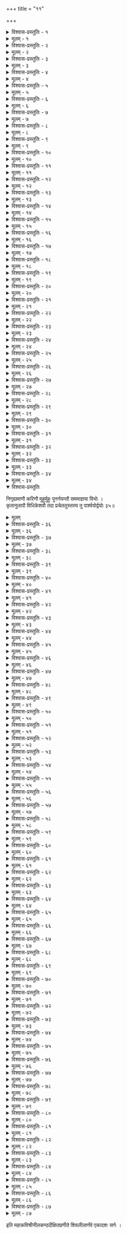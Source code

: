+++
title = "११"

+++

<details><summary>विश्वास-प्रस्तुतिः - १</summary>

अथैकादशः सर्गः ।  
अथोत्थितां तामनुगृह्णती चमूं सुखप्रसुप्तप्रतिबोधितामिव ।  
विहाय सा भूमिपथं सखीवृता विहायसा प्रास्थित पुष्पकाश्रिता ॥ १॥
</details>

<details><summary>मूलम् - १</summary>

अथैकादशः सर्गः ।  
अथोत्थितां तामनुगृह्णती चमूं सुखप्रसुप्तप्रतिबोधितामिव ।  
विहाय सा भूमिपथं सखीवृता विहायसा प्रास्थित पुष्पकाश्रिता ॥ १॥
</details>


<details><summary>विश्वास-प्रस्तुतिः - २</summary>

ददर्श वल्मीकवदुन्नतान् गिरीन् महान्त्यरण्यान्यपि शाङ्कलानिव ।  
सुरापगाद्याः सरितोऽपि तन्तुवद् विदूरभावादवनौ नृपात्मजा ॥ २॥
</details>

<details><summary>मूलम् - २</summary>

ददर्श वल्मीकवदुन्नतान् गिरीन् महान्त्यरण्यान्यपि शाङ्कलानिव ।  
सुरापगाद्याः सरितोऽपि तन्तुवद् विदूरभावादवनौ नृपात्मजा ॥ २॥
</details>


<details><summary>विश्वास-प्रस्तुतिः - ३</summary>

पुरोपशल्योपवनेऽवतीर्य सा शुभ मुहूर्ते सुमतिप्रवेदिते ।  
विवेश राज्ञो भवनं परिष्कृतं गजेन दुग्धार्णवजन्मना शनैः ॥ ३॥
</details>

<details><summary>मूलम् - ३</summary>

पुरोपशल्योपवनेऽवतीर्य सा शुभ मुहूर्ते सुमतिप्रवेदिते ।  
विवेश राज्ञो भवनं परिष्कृतं गजेन दुग्धार्णवजन्मना शनैः ॥ ३॥
</details>


<details><summary>विश्वास-प्रस्तुतिः - ४</summary>

प्रविश्य गेहं सदसि क्षणं स्थिता विसृज्य पौराननुयायिनोऽपि च ।  
सखीसमेता सुमतौ पुरस्सरे जगाम मातुः सदनं तटातका ॥ ४॥
</details>

<details><summary>मूलम् - ४</summary>

प्रविश्य गेहं सदसि क्षणं स्थिता विसृज्य पौराननुयायिनोऽपि च ।  
सखीसमेता सुमतौ पुरस्सरे जगाम मातुः सदनं तटातका ॥ ४॥
</details>


<details><summary>विश्वास-प्रस्तुतिः - ५</summary>

अभिद्रवन्तीं द्रुतमासनान्निजात् प्रमोदबाष्पस्थगितेक्षणामियम् ।  
ननाम नाम स्वमुदीर्य पादयोर्विकीर्णपुष्पा विनयेन मातरम् ॥ ५॥
</details>

<details><summary>मूलम् - ५</summary>

अभिद्रवन्तीं द्रुतमासनान्निजात् प्रमोदबाष्पस्थगितेक्षणामियम् ।  
ननाम नाम स्वमुदीर्य पादयोर्विकीर्णपुष्पा विनयेन मातरम् ॥ ५॥
</details>


<details><summary>विश्वास-प्रस्तुतिः - ६</summary>

सुतां विनम्रां परिरभ्य निर्भरं शिरस्युपाघ्राय चुचुम्ब चानने ।  
पुनश्च माता परिषस्वजे चिरं पुनश्च जघ्रौ सुचिरं शिरस्पदे ॥ ६॥
</details>

<details><summary>मूलम् - ६</summary>

सुतां विनम्रां परिरभ्य निर्भरं शिरस्युपाघ्राय चुचुम्ब चानने ।  
पुनश्च माता परिषस्वजे चिरं पुनश्च जघ्रौ सुचिरं शिरस्पदे ॥ ६॥
</details>


<details><summary>विश्वास-प्रस्तुतिः - ७</summary>

नियन्त्रितानन्दतरङ्गसम्प्लवां निरुद्धहर्षाश्रुलवां कथञ्चन ।  
समेत्य सख्यः सुमतिश्च पादयोर्मुहुः प्रणेमुर्महिषीं महीपतेः ॥ ७॥
</details>

<details><summary>मूलम् - ७</summary>

नियन्त्रितानन्दतरङ्गसम्प्लवां निरुद्धहर्षाश्रुलवां कथञ्चन ।  
समेत्य सख्यः सुमतिश्च पादयोर्मुहुः प्रणेमुर्महिषीं महीपतेः ॥ ७॥
</details>


<details><summary>विश्वास-प्रस्तुतिः - ८</summary>

इयं नदीभर्त्तुरियं सुधान्धसामियं नृपाणामुपदेति मन्त्रिणा ।  
निवेद्यमानेऽपि सुतामुखार्पितां न दृष्टिमावर्त्तयितुं शशाक सा ॥ ८॥
</details>

<details><summary>मूलम् - ८</summary>

इयं नदीभर्त्तुरियं सुधान्धसामियं नृपाणामुपदेति मन्त्रिणा ।  
निवेद्यमानेऽपि सुतामुखार्पितां न दृष्टिमावर्त्तयितुं शशाक सा ॥ ८॥
</details>


<details><summary>विश्वास-प्रस्तुतिः - ९</summary>

इयान् जयस्ते सुमतेः प्रभावतः सखीभिराभिः सुखमस्मि पोषिता ।  
इमान् समालोकय देवि! तावदित्यबोधयन्मातरमम्बिका स्वयम् ॥ ९॥
</details>

<details><summary>मूलम् - ९</summary>

इयान् जयस्ते सुमतेः प्रभावतः सखीभिराभिः सुखमस्मि पोषिता ।  
इमान् समालोकय देवि! तावदित्यबोधयन्मातरमम्बिका स्वयम् ॥ ९॥
</details>


<details><summary>विश्वास-प्रस्तुतिः - १०</summary>

तथेति सा मन्त्रिनिवेदितां पृथग् ददर्श दिव्यामुपदां च पार्थिवीम् ।  
सुरद्रुमान् स्वर्गगवीं च पूजितान् प्रणम्य जग्राह नृपालभामिनी ॥ १०॥
</details>

<details><summary>मूलम् - १०</summary>

तथेति सा मन्त्रिनिवेदितां पृथग् ददर्श दिव्यामुपदां च पार्थिवीम् ।  
सुरद्रुमान् स्वर्गगवीं च पूजितान् प्रणम्य जग्राह नृपालभामिनी ॥ १०॥
</details>


<details><summary>विश्वास-प्रस्तुतिः - ११</summary>

वरः सुराणां जगतां च यो वरो वरः स एव स्वयमम्बयार्जितः ।  
किमेभिरद्येत्यवदन्महत्प्रियं समेत्य सख्यः सुमतिश्च तां प्रति ॥ ११॥
</details>

<details><summary>मूलम् - ११</summary>

वरः सुराणां जगतां च यो वरो वरः स एव स्वयमम्बयार्जितः ।  
किमेभिरद्येत्यवदन्महत्प्रियं समेत्य सख्यः सुमतिश्च तां प्रति ॥ ११॥
</details>


<details><summary>विश्वास-प्रस्तुतिः - १२</summary>

किमेतदित्यप्रतिपत्तिमन्थरां विशिष्य देवीं सुमतिर्विबोधयन् ।  
स संविधित्सुः सकलं तदाज्ञया बहिः प्रतस्थे बहुधा तयादृतः ॥ १२॥
</details>

<details><summary>मूलम् - १२</summary>

किमेतदित्यप्रतिपत्तिमन्थरां विशिष्य देवीं सुमतिर्विबोधयन् ।  
स संविधित्सुः सकलं तदाज्ञया बहिः प्रतस्थे बहुधा तयादृतः ॥ १२॥
</details>


<details><summary>विश्वास-प्रस्तुतिः - १३</summary>

उपस्थितेशानविवाहमङ्गलामुदीक्ष्य पुत्रीं मुमुदे न सा तथा ।  
यथा व्यषीदत् तनयोत्सवप्रियं पतिं स्मरन्ती मलयध्वजं नृपम् ॥ १३॥
</details>

<details><summary>मूलम् - १३</summary>

उपस्थितेशानविवाहमङ्गलामुदीक्ष्य पुत्रीं मुमुदे न सा तथा ।  
यथा व्यषीदत् तनयोत्सवप्रियं पतिं स्मरन्ती मलयध्वजं नृपम् ॥ १३॥
</details>


<details><summary>विश्वास-प्रस्तुतिः - १४</summary>

परीत्य हेमाम्बररत्नभूषणैः प्रवर्तितारात्रिकमङ्गला स्वयम् ।  
चकार रक्षां जननी तनूभुवः सितेन फाले भसितेन शूलिनः ॥ १४॥
</details>

<details><summary>मूलम् - १४</summary>

परीत्य हेमाम्बररत्नभूषणैः प्रवर्तितारात्रिकमङ्गला स्वयम् ।  
चकार रक्षां जननी तनूभुवः सितेन फाले भसितेन शूलिनः ॥ १४॥
</details>


<details><summary>विश्वास-प्रस्तुतिः - १५</summary>

अथोपकार्या विविधाः सुधान्धसां धराभुजां तत्र तपस्विनामपि ।  
समस्तवस्तूपचिताः समन्ततश्चकार सज्जाः सुमतिः क्षणादिव ॥ १५॥
</details>

<details><summary>मूलम् - १५</summary>

अथोपकार्या विविधाः सुधान्धसां धराभुजां तत्र तपस्विनामपि ।  
समस्तवस्तूपचिताः समन्ततश्चकार सज्जाः सुमतिः क्षणादिव ॥ १५॥
</details>


<details><summary>विश्वास-प्रस्तुतिः - १६</summary>

सुगन्धिगन्धद्रवलिप्तभित्तिकं सुवर्णरम्भाधटितं गृहे गृहे ।  
नियन्त्रितच्छत्रमुदञ्चितध्वजं पुरं स्वतः पौरजनैरलङ्कृतम् ॥ १६॥
</details>

<details><summary>मूलम् - १६</summary>

सुगन्धिगन्धद्रवलिप्तभित्तिकं सुवर्णरम्भाधटितं गृहे गृहे ।  
नियन्त्रितच्छत्रमुदञ्चितध्वजं पुरं स्वतः पौरजनैरलङ्कृतम् ॥ १६॥
</details>


<details><summary>विश्वास-प्रस्तुतिः - १७</summary>

विनिर्गतः सुन्दरनाथलिङ्गतो महेश्वरो मानुषमास्थितो वपुः ।  
पुरोपशल्येऽवततार संवृतो गणैः सुरैर्मातृगणैश्च सर्वतः ॥ १७॥
</details>

<details><summary>मूलम् - १७</summary>

विनिर्गतः सुन्दरनाथलिङ्गतो महेश्वरो मानुषमास्थितो वपुः ।  
पुरोपशल्येऽवततार संवृतो गणैः सुरैर्मातृगणैश्च सर्वतः ॥ १७॥
</details>


<details><summary>विश्वास-प्रस्तुतिः - १८</summary>

स पाण्ड्यदेवीप्रहितेन मन्त्रिणा निवेदितासन्नमुहूर्तमङ्गलः ।  
प्रभुर्विवाहोचितवेषसुन्दरः प्रवेष्टुकामो मधुरां विनिर्ययौ ॥ १८॥
</details>

<details><summary>मूलम् - १८</summary>

स पाण्ड्यदेवीप्रहितेन मन्त्रिणा निवेदितासन्नमुहूर्तमङ्गलः ।  
प्रभुर्विवाहोचितवेषसुन्दरः प्रवेष्टुकामो मधुरां विनिर्ययौ ॥ १८॥
</details>


<details><summary>विश्वास-प्रस्तुतिः - १९</summary>

किरीटकोटीघटितोऽस्य पाटलो मणिर्बभौ वासुकिनोपदीकृतः ।  
निकृत्य बालं विधुमुच्चकैस्ततः परिस्फुरन् बाल इव त्विषां पतिः ॥ १९॥
</details>

<details><summary>मूलम् - १९</summary>

किरीटकोटीघटितोऽस्य पाटलो मणिर्बभौ वासुकिनोपदीकृतः ।  
निकृत्य बालं विधुमुच्चकैस्ततः परिस्फुरन् बाल इव त्विषां पतिः ॥ १९॥
</details>


<details><summary>विश्वास-प्रस्तुतिः - २०</summary>

विजित्य मारं जगदेकधन्विनं यदाप कीर्तिं महतीं महेशितुः ।  
तदक्षि तस्मिन्नधुना विजृम्भिते ममज मन्दाक्षवशादिव स्वयम् ॥ २०॥
</details>

<details><summary>मूलम् - २०</summary>

विजित्य मारं जगदेकधन्विनं यदाप कीर्तिं महतीं महेशितुः ।  
तदक्षि तस्मिन्नधुना विजृम्भिते ममज मन्दाक्षवशादिव स्वयम् ॥ २०॥
</details>


<details><summary>विश्वास-प्रस्तुतिः - २१</summary>

प्रसक्तमङ्कं विमले कथञ्चन प्रमार्ष्टुमीष्टे न शिवोऽपि सर्वथा ।  
मृगेण हीनोऽप्यलिकेऽस्य यत् क्वचित् बभौ मुखेन्दुर्मृगनाभिलाञ्छितः ॥ २१॥
</details>

<details><summary>मूलम् - २१</summary>

प्रसक्तमङ्कं विमले कथञ्चन प्रमार्ष्टुमीष्टे न शिवोऽपि सर्वथा ।  
मृगेण हीनोऽप्यलिकेऽस्य यत् क्वचित् बभौ मुखेन्दुर्मृगनाभिलाञ्छितः ॥ २१॥
</details>


<details><summary>विश्वास-प्रस्तुतिः - २२</summary>

कपोलसौन्दर्यममुष्य पश्यतः कटाक्षरेखाः पतिता जनस्य याः ।  
नवोद्गतश्मश्रुनिभादिहैव ता निषेदुरत्यादरकीलिता इव ॥ २२॥
</details>

<details><summary>मूलम् - २२</summary>

कपोलसौन्दर्यममुष्य पश्यतः कटाक्षरेखाः पतिता जनस्य याः ।  
नवोद्गतश्मश्रुनिभादिहैव ता निषेदुरत्यादरकीलिता इव ॥ २२॥
</details>


<details><summary>विश्वास-प्रस्तुतिः - २३</summary>

विशुद्धमुक्ताफलकुण्डलाङ्कितं विकीर्णमन्दस्मितसुन्दराधरम् ।  
विशालनेत्रं वदनं निरीक्षितुं तदस्य सैवार्हति मीनलोचना ॥ २३॥
</details>

<details><summary>मूलम् - २३</summary>

विशुद्धमुक्ताफलकुण्डलाङ्कितं विकीर्णमन्दस्मितसुन्दराधरम् ।  
विशालनेत्रं वदनं निरीक्षितुं तदस्य सैवार्हति मीनलोचना ॥ २३॥
</details>


<details><summary>विश्वास-प्रस्तुतिः - २४</summary>

विशुद्धहेमत्विषि विश्वमङ्गले वपुष्यमुष्याद्भुतकुङ्कुमाङ्किते ।  
अलक्षि सूक्ष्मो विशदश्च कञ्चुकोऽवतंसितेन्दोरिव चन्द्रिकाङ्कुरः ॥ २४॥
</details>

<details><summary>मूलम् - २४</summary>

विशुद्धहेमत्विषि विश्वमङ्गले वपुष्यमुष्याद्भुतकुङ्कुमाङ्किते ।  
अलक्षि सूक्ष्मो विशदश्च कञ्चुकोऽवतंसितेन्दोरिव चन्द्रिकाङ्कुरः ॥ २४॥
</details>


<details><summary>विश्वास-प्रस्तुतिः - २५</summary>

मुहूर्तपर्यन्तविलम्बनाक्षमाविजृम्भमाणस्मरसञ्ज्वरार्जितः ।  
विनीलिमेव व्यरुचद् भुजान्तरे तनुस्तदीये मृगनाभिचर्चिका ॥ २५॥
</details>

<details><summary>मूलम् - २५</summary>

मुहूर्तपर्यन्तविलम्बनाक्षमाविजृम्भमाणस्मरसञ्ज्वरार्जितः ।  
विनीलिमेव व्यरुचद् भुजान्तरे तनुस्तदीये मृगनाभिचर्चिका ॥ २५॥
</details>


<details><summary>विश्वास-प्रस्तुतिः - २६</summary>

पृथग्विधाभिर्मणिहारयष्टिभिः परिष्कृतं तद्वपुरैन्दुशेखरम् ।  
अलक्ष्यताखण्डलचापमण्डितः पयोधरः सान्ध्यरुचेव पाटलः ॥ २६॥
</details>

<details><summary>मूलम् - २६</summary>

पृथग्विधाभिर्मणिहारयष्टिभिः परिष्कृतं तद्वपुरैन्दुशेखरम् ।  
अलक्ष्यताखण्डलचापमण्डितः पयोधरः सान्ध्यरुचेव पाटलः ॥ २६॥
</details>


<details><summary>विश्वास-प्रस्तुतिः - २७</summary>

मणीमयैरङ्गदकङ्कणादिभिर्भरं न मेने मृदुलोऽपि तद्भुजः ।  
महीधराणां महतां फणाभृतां विरोपणासादितलाघवोत्सवः ॥ २७॥
</details>

<details><summary>मूलम् - २७</summary>

मणीमयैरङ्गदकङ्कणादिभिर्भरं न मेने मृदुलोऽपि तद्भुजः ।  
महीधराणां महतां फणाभृतां विरोपणासादितलाघवोत्सवः ॥ २७॥
</details>


<details><summary>विश्वास-प्रस्तुतिः - २८</summary>

दिगम्बरः काञ्चनमम्बरं हरः कथं बभारेति न विस्मयाय नः ।  
तनुत्विषा तस्य दिशो दशापि यत् प्रतप्तकार्त्तस्वरभास्वरीकृताः ॥ २८॥
</details>

<details><summary>मूलम् - २८</summary>

दिगम्बरः काञ्चनमम्बरं हरः कथं बभारेति न विस्मयाय नः ।  
तनुत्विषा तस्य दिशो दशापि यत् प्रतप्तकार्त्तस्वरभास्वरीकृताः ॥ २८॥
</details>


<details><summary>विश्वास-प्रस्तुतिः - २९</summary>

किमस्य मञ्जीरपदे कृतालयाः परीत्य मुक्ताश्चरणं सिषेविरे ।  
महोत्सवं द्रष्टुमिमं महेश! नः सकृत् पुनः संसरणं भवत्विति ॥ २९॥
</details>

<details><summary>मूलम् - २९</summary>

किमस्य मञ्जीरपदे कृतालयाः परीत्य मुक्ताश्चरणं सिषेविरे ।  
महोत्सवं द्रष्टुमिमं महेश! नः सकृत् पुनः संसरणं भवत्विति ॥ २९॥
</details>


<details><summary>विश्वास-प्रस्तुतिः - ३०</summary>

वपुश्चिदानन्दमयं यदद्भुतं तदावृतं तावदविद्ययाद्यया ।  
इदं ततस्सुन्दरमित्थमावृतं मणित्विषेति व्यषदन्महर्षयः ॥ ३०॥
</details>

<details><summary>मूलम् - ३०</summary>

वपुश्चिदानन्दमयं यदद्भुतं तदावृतं तावदविद्ययाद्यया ।  
इदं ततस्सुन्दरमित्थमावृतं मणित्विषेति व्यषदन्महर्षयः ॥ ३०॥
</details>


<details><summary>विश्वास-प्रस्तुतिः - ३१</summary>

विभूषितस्यास्य पुरः पुरन्दरो विशालमेकं मुकुरं समाददे ।  
न तत्समश्चेति गिरं पुरातनीमपाकरिष्यन्निव बिम्बलम्भनात् ॥ ३१॥
</details>

<details><summary>मूलम् - ३१</summary>

विभूषितस्यास्य पुरः पुरन्दरो विशालमेकं मुकुरं समाददे ।  
न तत्समश्चेति गिरं पुरातनीमपाकरिष्यन्निव बिम्बलम्भनात् ॥ ३१॥
</details>


<details><summary>विश्वास-प्रस्तुतिः - ३२</summary>

स नन्दिना सङ्घटितं पदाब्जयोः पुनन् पुरारिर्मणिपादुकायुगम् ।  
करौ कृतार्थौ कमलाक्षवेधसोः सलीलमालम्ब्य शनैर्बहिर्ययौ ॥ ३२॥
</details>

<details><summary>मूलम् - ३२</summary>

स नन्दिना सङ्घटितं पदाब्जयोः पुनन् पुरारिर्मणिपादुकायुगम् ।  
करौ कृतार्थौ कमलाक्षवेधसोः सलीलमालम्ब्य शनैर्बहिर्ययौ ॥ ३२॥
</details>


<details><summary>विश्वास-प्रस्तुतिः - ३३</summary>

मदालसाभिक्रमणाक्षिमीलनैः करार्पणाकुञ्चितकर्णचापलैः ।  
गजाननात् तत्क्षणशिक्षितैर्दृढं स पुङ्गवः कुञ्जरपुङ्गवोऽभवत् ॥ ३३॥
</details>

<details><summary>मूलम् - ३३</summary>

मदालसाभिक्रमणाक्षिमीलनैः करार्पणाकुञ्चितकर्णचापलैः ।  
गजाननात् तत्क्षणशिक्षितैर्दृढं स पुङ्गवः कुञ्जरपुङ्गवोऽभवत् ॥ ३३॥
</details>


<details><summary>विश्वास-प्रस्तुतिः - ३४</summary>

उदञ्चिताकुञ्चिततत्पुरःपदक्षणार्पिताङ्घ्रिः श्रवणावलम्बनः ।  
सलीलमुन्नम्य स पूर्वपर्वतं पतिस्त्विषां बाल रुरोह तम् ॥ ३४॥
</details>

<details><summary>मूलम् - ३४</summary>

उदञ्चिताकुञ्चिततत्पुरःपदक्षणार्पिताङ्घ्रिः श्रवणावलम्बनः ।  
सलीलमुन्नम्य स पूर्वपर्वतं पतिस्त्विषां बाल रुरोह तम् ॥ ३४॥
</details>


<details open><summary>विश्वास-प्रस्तुतिः</summary>

निगृह्यमाणौ करिणौ मुहुर्मुहुः पुनर्नयन्तौ सममाज्ञया विभोः ।  
कृतानुलापौ विधिकेशवौ तदा प्रचेलतुस्तस्य तु पार्श्वयोर्द्वयोः ३५॥
</details>

<details><summary>मूलम्</summary>

निगृह्यमाणौ करिणौ मुहुर्मुहुः पुनर्नयन्तौ सममाज्ञया विभोः ।  
कृतानुलापौ विधिकेशवौ तदा प्रचेलतुस्तस्य तु पार्श्वयोर्द्वयोः ३५॥
</details>


<details><summary>विश्वास-प्रस्तुतिः - ३६</summary>

क्वचिन्महाकालमुखान् गणेश्वरान् क्वचिच्च देवासुरसिद्धचारणान् ।  
नियन्त्रयन् दूरत एव पार्श्वयोश्चचाल नन्दी पुरतः सवासवः ॥ ३६॥
</details>

<details><summary>मूलम् - ३६</summary>

क्वचिन्महाकालमुखान् गणेश्वरान् क्वचिच्च देवासुरसिद्धचारणान् ।  
नियन्त्रयन् दूरत एव पार्श्वयोश्चचाल नन्दी पुरतः सवासवः ॥ ३६॥
</details>


<details><summary>विश्वास-प्रस्तुतिः - ३७</summary>

स्मृतीतिहासैर्निगमास्तमेकतः शिवागमास्तन्त्रगणैस्ततोऽन्यतः ।  
ववन्दिरे वन्दिदशामुपाश्रिता विमिश्रिता योगिभिरात्मदर्शिभिः ॥ ३७॥
</details>

<details><summary>मूलम् - ३७</summary>

स्मृतीतिहासैर्निगमास्तमेकतः शिवागमास्तन्त्रगणैस्ततोऽन्यतः ।  
ववन्दिरे वन्दिदशामुपाश्रिता विमिश्रिता योगिभिरात्मदर्शिभिः ॥ ३७॥
</details>


<details><summary>विश्वास-प्रस्तुतिः - ३८</summary>

पुरः पुरः पाण्ड्यनृपालवाहिनी ततोऽनु देवाः प्रमथास्ततोऽनु च ।  
ततोऽनु भेरीजयकाहलादयस्ततोऽनु चेलुर्विविधा जयध्वजाः ॥ ३८॥
</details>

<details><summary>मूलम् - ३८</summary>

पुरः पुरः पाण्ड्यनृपालवाहिनी ततोऽनु देवाः प्रमथास्ततोऽनु च ।  
ततोऽनु भेरीजयकाहलादयस्ततोऽनु चेलुर्विविधा जयध्वजाः ॥ ३८॥
</details>


<details><summary>विश्वास-प्रस्तुतिः - ३९</summary>

शचीमुखैर्निर्जरकामिनीजनैः समावृते मातृगणैश्च सर्वतः ।  
महार्हकर्णीरथमध्यगे रमावचोऽधिदेव्यौ तमनु प्रचेलतुः ॥ ३९॥
</details>

<details><summary>मूलम् - ३९</summary>

शचीमुखैर्निर्जरकामिनीजनैः समावृते मातृगणैश्च सर्वतः ।  
महार्हकर्णीरथमध्यगे रमावचोऽधिदेव्यौ तमनु प्रचेलतुः ॥ ३९॥
</details>


<details><summary>विश्वास-प्रस्तुतिः - ४०</summary>

श्रियं नृपाणामवरोधसुभ्रुवो द्विजातिपत्न्यो दयितां हविर्भुजः ।  
गिरं गृहिण्यो विदुषां च सादरं विशिष्य भक्त्यावनता ववन्दिरे ॥ ४०॥
</details>

<details><summary>मूलम् - ४०</summary>

श्रियं नृपाणामवरोधसुभ्रुवो द्विजातिपत्न्यो दयितां हविर्भुजः ।  
गिरं गृहिण्यो विदुषां च सादरं विशिष्य भक्त्यावनता ववन्दिरे ॥ ४०॥
</details>


<details><summary>विश्वास-प्रस्तुतिः - ४१</summary>

समुद्धृतं मूर्धनि तस्य पाण्डरं प्रकाशते स्मातपवारणं महत् ।  
शिरस्थितं स्वं शिशुमस्य वीक्षितुं समागतः पूर्ण इव क्षपाकरः ॥ ४१॥
</details>

<details><summary>मूलम् - ४१</summary>

समुद्धृतं मूर्धनि तस्य पाण्डरं प्रकाशते स्मातपवारणं महत् ।  
शिरस्थितं स्वं शिशुमस्य वीक्षितुं समागतः पूर्ण इव क्षपाकरः ॥ ४१॥
</details>


<details><summary>विश्वास-प्रस्तुतिः - ४२</summary>

सितातपत्रान्तरसम्मितं विभोः शिरस्पदं वीक्षितुमुन्मना मनाक् ।  
विधातृहंसः परितः पतन्निव व्यलोकि धूतं दिवि चामरद्वयम् ॥ ४२॥
</details>

<details><summary>मूलम् - ४२</summary>

सितातपत्रान्तरसम्मितं विभोः शिरस्पदं वीक्षितुमुन्मना मनाक् ।  
विधातृहंसः परितः पतन्निव व्यलोकि धूतं दिवि चामरद्वयम् ॥ ४२॥
</details>


<details><summary>विश्वास-प्रस्तुतिः - ४३</summary>

अयं स राज्ञीपतिरेति पश्यतेत्यनुद्रवज्जानपदोक्तिभनिभिः ।  
कृताभ्यसूयेषु गणेषु सस्मितौ हरिर्विरिञ्चश्व तमन्वपश्यताम् ॥ ४३॥
</details>

<details><summary>मूलम् - ४३</summary>

अयं स राज्ञीपतिरेति पश्यतेत्यनुद्रवज्जानपदोक्तिभनिभिः ।  
कृताभ्यसूयेषु गणेषु सस्मितौ हरिर्विरिञ्चश्व तमन्वपश्यताम् ॥ ४३॥
</details>


<details><summary>विश्वास-प्रस्तुतिः - ४४</summary>

पराक्रमं स्वं प्रकटीचिकीर्षता समाहृतं शम्बरवैरिणा शिवे ।  
बलं निजं मौलमिवाङ्गनाजनस्तमीक्षितुं सन्निपपात सर्वतः ॥ ४४॥
</details>

<details><summary>मूलम् - ४४</summary>

पराक्रमं स्वं प्रकटीचिकीर्षता समाहृतं शम्बरवैरिणा शिवे ।  
बलं निजं मौलमिवाङ्गनाजनस्तमीक्षितुं सन्निपपात सर्वतः ॥ ४४॥
</details>


<details><summary>विश्वास-प्रस्तुतिः - ४५</summary>

तमेकवक्रं द्विभुजं द्विनेत्रमप्यमानुषं भावमिवास्थितं त्विषा ।  
निरीक्षमाणा निभृतैर्विलोचनैः परस्परामित्थमवादिषुः स्त्रियः ॥ ४५॥
</details>

<details><summary>मूलम् - ४५</summary>

तमेकवक्रं द्विभुजं द्विनेत्रमप्यमानुषं भावमिवास्थितं त्विषा ।  
निरीक्षमाणा निभृतैर्विलोचनैः परस्परामित्थमवादिषुः स्त्रियः ॥ ४५॥
</details>


<details><summary>विश्वास-प्रस्तुतिः - ४६</summary>

अहो मुखाम्भोजमहो युगं दृशोरहो भुजद्वन्द्वमहो भुजान्तरम् ।  
अहो महत्कौशलमस्य वीक्षितेष्वहो विचित्रा मदवारणे स्थितिः ॥ ४६॥
</details>

<details><summary>मूलम् - ४६</summary>

अहो मुखाम्भोजमहो युगं दृशोरहो भुजद्वन्द्वमहो भुजान्तरम् ।  
अहो महत्कौशलमस्य वीक्षितेष्वहो विचित्रा मदवारणे स्थितिः ॥ ४६॥
</details>


<details><summary>विश्वास-प्रस्तुतिः - ४७</summary>

जिता त्वया यत् पृथिवी न तज्जितं जिताश्च यद्देवि! सुरा न तज्जितम् ।  
अनेन यूना यदनन्यनिर्जितं जितं वधूजन्म तदूर्जितं जितम् ॥ ४७॥
</details>

<details><summary>मूलम् - ४७</summary>

जिता त्वया यत् पृथिवी न तज्जितं जिताश्च यद्देवि! सुरा न तज्जितम् ।  
अनेन यूना यदनन्यनिर्जितं जितं वधूजन्म तदूर्जितं जितम् ॥ ४७॥
</details>


<details><summary>विश्वास-प्रस्तुतिः - ४८</summary>

अमुं समालोक्य युगेन सा दृशोरमुं समाश्लिष्य भुजद्वयेन वा ।  
कथं पुनर्निर्वृणुयात् तटातकाप्यपूर्णकामाः सकला वयं ततः ॥ ४८॥
</details>

<details><summary>मूलम् - ४८</summary>

अमुं समालोक्य युगेन सा दृशोरमुं समाश्लिष्य भुजद्वयेन वा ।  
कथं पुनर्निर्वृणुयात् तटातकाप्यपूर्णकामाः सकला वयं ततः ॥ ४८॥
</details>


<details><summary>विश्वास-प्रस्तुतिः - ४९</summary>

हृतं मनोऽनेन हृते विलोचने सहैव नीताः सखि! पञ्च चासवः ।  
इदं वपुर्नः परमत्र पातितं गतत्रपो विध्यति तच मन्मथः ॥ ४९॥
</details>

<details><summary>मूलम् - ४९</summary>

हृतं मनोऽनेन हृते विलोचने सहैव नीताः सखि! पञ्च चासवः ।  
इदं वपुर्नः परमत्र पातितं गतत्रपो विध्यति तच मन्मथः ॥ ४९॥
</details>


<details><summary>विश्वास-प्रस्तुतिः - ५०</summary>

त्वदीक्षणायोपगतास्त्वदाश्रिता हिनस्ति नस्त्वय्यपि पश्यति स्मरः ।  
इतीरयामो वयमस्य सन्निधौ प्रभुः किलायं नगरस्य चास्य नः ॥ ५०॥
</details>

<details><summary>मूलम् - ५०</summary>

त्वदीक्षणायोपगतास्त्वदाश्रिता हिनस्ति नस्त्वय्यपि पश्यति स्मरः ।  
इतीरयामो वयमस्य सन्निधौ प्रभुः किलायं नगरस्य चास्य नः ॥ ५०॥
</details>


<details><summary>विश्वास-प्रस्तुतिः - ५१</summary>

मयाम्बुजाक्षः सविशेषमीक्षितो मयाद्य दृष्टः सविधे चतुर्मुखः ।  
अमुं युवानं प्रथमं विलोकयन्त्यहं तु मुग्धा न कमप्यवोदिषम् ॥ ५१॥
</details>

<details><summary>मूलम् - ५१</summary>

मयाम्बुजाक्षः सविशेषमीक्षितो मयाद्य दृष्टः सविधे चतुर्मुखः ।  
अमुं युवानं प्रथमं विलोकयन्त्यहं तु मुग्धा न कमप्यवोदिषम् ॥ ५१॥
</details>


<details><summary>विश्वास-प्रस्तुतिः - ५२</summary>

मयास्य दृष्टे विपुलायते दृशौ मयास्य मन्दस्मितमीक्षितं शुचि ।  
अहं द्वयं प्रैक्षिषि साधु साध्वियं पशुर्हि नः पुच्छविषाणवर्जितः ॥ ५२॥
</details>

<details><summary>मूलम् - ५२</summary>

मयास्य दृष्टे विपुलायते दृशौ मयास्य मन्दस्मितमीक्षितं शुचि ।  
अहं द्वयं प्रैक्षिषि साधु साध्वियं पशुर्हि नः पुच्छविषाणवर्जितः ॥ ५२॥
</details>


<details><summary>विश्वास-प्रस्तुतिः - ५३</summary>

अनङ्गसर्वस्वमनन्यवीक्षितं न्यधायि यत् पाण्ड्यकुमारिकावशे ।  
तदप्यवस्कन्तुमुपागतः स्वयं युवा किलायं चतुरो जितस्मरः ॥ ५३॥
</details>

<details><summary>मूलम् - ५३</summary>

अनङ्गसर्वस्वमनन्यवीक्षितं न्यधायि यत् पाण्ड्यकुमारिकावशे ।  
तदप्यवस्कन्तुमुपागतः स्वयं युवा किलायं चतुरो जितस्मरः ॥ ५३॥
</details>


<details><summary>विश्वास-प्रस्तुतिः - ५४</summary>

इति प्रवृत्ताः प्रतिवीथि सङ्कथा मृगीदृशामाकलयन् कृतस्मितः ।  
विकीर्यमाणः पथि लाजमौक्तिकैः पुराङ्गनाभिः पुरशासनो ययौ ॥ ५४॥
</details>

<details><summary>मूलम् - ५४</summary>

इति प्रवृत्ताः प्रतिवीथि सङ्कथा मृगीदृशामाकलयन् कृतस्मितः ।  
विकीर्यमाणः पथि लाजमौक्तिकैः पुराङ्गनाभिः पुरशासनो ययौ ॥ ५४॥
</details>


<details><summary>विश्वास-प्रस्तुतिः - ५५</summary>

स राजगेहं समया मतङ्गजं नियन्त्रयन्नादिशति स्म नन्दिनम् ।  
श्रियं च वाणीमपि राजमन्दिरं प्रवेशय प्रागमरीगणैरिति ॥ ५५॥
</details>

<details><summary>मूलम् - ५५</summary>

स राजगेहं समया मतङ्गजं नियन्त्रयन्नादिशति स्म नन्दिनम् ।  
श्रियं च वाणीमपि राजमन्दिरं प्रवेशय प्रागमरीगणैरिति ॥ ५५॥
</details>


<details><summary>विश्वास-प्रस्तुतिः - ५६</summary>

ततः शिलादात्मजवेत्रताडितद्रवन्नभोभूचरसंसदा पथा ।  
समं समस्तामरसुन्दरीजनैर्जगज्जनन्यौ ययतुर्नृपालयम् ॥ ५६॥
</details>

<details><summary>मूलम् - ५६</summary>

ततः शिलादात्मजवेत्रताडितद्रवन्नभोभूचरसंसदा पथा ।  
समं समस्तामरसुन्दरीजनैर्जगज्जनन्यौ ययतुर्नृपालयम् ॥ ५६॥
</details>


<details><summary>विश्वास-प्रस्तुतिः - ५७</summary>

पुरस्कृते स्वोचितया सपर्यया पुरोधसा कुम्भभवेन ते उभे ।  
अभिद्रुता काञ्चनमालिका जवाद् विकीर्णपुष्पा पदयोरवन्दत ॥ ५७॥
</details>

<details><summary>मूलम् - ५७</summary>

पुरस्कृते स्वोचितया सपर्यया पुरोधसा कुम्भभवेन ते उभे ।  
अभिद्रुता काञ्चनमालिका जवाद् विकीर्णपुष्पा पदयोरवन्दत ॥ ५७॥
</details>


<details><summary>विश्वास-प्रस्तुतिः - ५८</summary>

पृथक् पृथक् सा परिरभ्य लालिता शचीरमावाग्जननीभिरादरात् ।  
श्रिये सरोजं शुकमुज्ज्वलं गिरे मणिं च शच्यै विनयादुपाहरत् ॥ ५८॥
</details>

<details><summary>मूलम् - ५८</summary>

पृथक् पृथक् सा परिरभ्य लालिता शचीरमावाग्जननीभिरादरात् ।  
श्रिये सरोजं शुकमुज्ज्वलं गिरे मणिं च शच्यै विनयादुपाहरत् ॥ ५८॥
</details>


<details><summary>विश्वास-प्रस्तुतिः - ५९</summary>

उपेहि मातामहि ! कुत्र सा वधूः प्रदर्शयास्मज्जननीमितीरिता ।  
निनाय ताः काञ्चनमालिका शनैस्तमालयं यत्र तटातकास्थितिः ॥ ५९॥
</details>

<details><summary>मूलम् - ५९</summary>

उपेहि मातामहि ! कुत्र सा वधूः प्रदर्शयास्मज्जननीमितीरिता ।  
निनाय ताः काञ्चनमालिका शनैस्तमालयं यत्र तटातकास्थितिः ॥ ५९॥
</details>


<details><summary>विश्वास-प्रस्तुतिः - ६०</summary>

विसृज्य भद्रासनमात्तपादुकां समायतीं प्रश्रयगन्धिभिः पदैः ।  
वधूं विवाहोचितवेषकोमळां निरीक्ष्य तस्थुर्निभृताः सुरस्त्रियः ॥ ६०॥
</details>

<details><summary>मूलम् - ६०</summary>

विसृज्य भद्रासनमात्तपादुकां समायतीं प्रश्रयगन्धिभिः पदैः ।  
वधूं विवाहोचितवेषकोमळां निरीक्ष्य तस्थुर्निभृताः सुरस्त्रियः ॥ ६०॥
</details>


<details><summary>विश्वास-प्रस्तुतिः - ६१</summary>

अलक्ष्यतास्या मणिपादुकाञ्चले समन्ततो मौक्तिकपङ्क्तिरुज्ज्वला ।  
अदूरलग्ना चरणारविन्दयोरनुश्रवाणामिव वर्णपद्धतिः ॥ ६१॥
</details>

<details><summary>मूलम् - ६१</summary>

अलक्ष्यतास्या मणिपादुकाञ्चले समन्ततो मौक्तिकपङ्क्तिरुज्ज्वला ।  
अदूरलग्ना चरणारविन्दयोरनुश्रवाणामिव वर्णपद्धतिः ॥ ६१॥
</details>


<details><summary>विश्वास-प्रस्तुतिः - ६२</summary>

अतीत्य लाक्षारसमाहितं नवं माणप्रभां पादुकयोश्च तावतीम् ।  
अकृत्रिमः पाटलिमा पदाब्जयोरलक्ष्यतास्या विसरन् बहिः स्फुटम् ॥ ६२॥
</details>

<details><summary>मूलम् - ६२</summary>

अतीत्य लाक्षारसमाहितं नवं माणप्रभां पादुकयोश्च तावतीम् ।  
अकृत्रिमः पाटलिमा पदाब्जयोरलक्ष्यतास्या विसरन् बहिः स्फुटम् ॥ ६२॥
</details>


<details><summary>विश्वास-प्रस्तुतिः - ६३</summary>

प्रबोधयन्ती श्रियमक्षिसंज्ञया सरस्वती तच्चरणाम्बुजद्वयम् ।  
क्षणं निदध्यौ विकचेक्षणा ततश्चिरं तु दध्यौ मुकुळीकृतेक्षणा ॥ ६३॥
</details>

<details><summary>मूलम् - ६३</summary>

प्रबोधयन्ती श्रियमक्षिसंज्ञया सरस्वती तच्चरणाम्बुजद्वयम् ।  
क्षणं निदध्यौ विकचेक्षणा ततश्चिरं तु दध्यौ मुकुळीकृतेक्षणा ॥ ६३॥
</details>


<details><summary>विश्वास-प्रस्तुतिः - ६४</summary>

समापतन्त्याः सविलासमाबभौ मनोहरोऽस्या मणिमेखलारवः ।  
विजित्य शम्भुं मदनेन गर्जता प्रवर्तितोच्चैरिव वीरघोषणा ॥ ६४॥
</details>

<details><summary>मूलम् - ६४</summary>

समापतन्त्याः सविलासमाबभौ मनोहरोऽस्या मणिमेखलारवः ।  
विजित्य शम्भुं मदनेन गर्जता प्रवर्तितोच्चैरिव वीरघोषणा ॥ ६४॥
</details>


<details><summary>विश्वास-प्रस्तुतिः - ६५</summary>

प्रतिक्षणोन्मेषिपयोधरोन्नतिप्रतिस्फुटत्कञ्चुकसन्धिपूरणः ।  
उरोजनिश्शेषसमावृते बभावुरस्यमुष्या मणिहारकोरकः ॥ ६५॥
</details>

<details><summary>मूलम् - ६५</summary>

प्रतिक्षणोन्मेषिपयोधरोन्नतिप्रतिस्फुटत्कञ्चुकसन्धिपूरणः ।  
उरोजनिश्शेषसमावृते बभावुरस्यमुष्या मणिहारकोरकः ॥ ६५॥
</details>


<details><summary>विश्वास-प्रस्तुतिः - ६६</summary>

परस्परस्पर्ध्यपि तत् कुचद्वयं विजेतुकामं किल मेरुमन्दरौ ।  
तथा समेतं समये मिथः स्वयं यथोपलभ्येत न किञ्चिदन्तरम् ॥ ६६॥
</details>

<details><summary>मूलम् - ६६</summary>

परस्परस्पर्ध्यपि तत् कुचद्वयं विजेतुकामं किल मेरुमन्दरौ ।  
तथा समेतं समये मिथः स्वयं यथोपलभ्येत न किञ्चिदन्तरम् ॥ ६६॥
</details>


<details><summary>विश्वास-प्रस्तुतिः - ६७</summary>

कृपाणचापग्रहकन्दुकाहतिप्रपन्नकोटीरतटार्पणादिभिः ।  
करो न काठिन्यमवाप हेतुभिर्वदान्यतावासनयेव सुभ्रवः ॥ ६७॥
</details>

<details><summary>मूलम् - ६७</summary>

कृपाणचापग्रहकन्दुकाहतिप्रपन्नकोटीरतटार्पणादिभिः ।  
करो न काठिन्यमवाप हेतुभिर्वदान्यतावासनयेव सुभ्रवः ॥ ६७॥
</details>


<details><summary>विश्वास-प्रस्तुतिः - ६८</summary>

त्रिलोकजेतुर्जयलाञ्छनेन सा त्रिभङ्गिसङ्घट्टितमौक्तिकात्मना ।  
करारविन्दं कटकेन बालिका विभूषयामास मनोभवाज्ञया ॥ ६८॥
</details>

<details><summary>मूलम् - ६८</summary>

त्रिलोकजेतुर्जयलाञ्छनेन सा त्रिभङ्गिसङ्घट्टितमौक्तिकात्मना ।  
करारविन्दं कटकेन बालिका विभूषयामास मनोभवाज्ञया ॥ ६८॥
</details>


<details><summary>विश्वास-प्रस्तुतिः - ६९</summary>

उपासितुं सा पतिमुत्पलप्रियं करे च कर्णे च निवेशितोत्पला ।  
बभार भूयो नयनोत्पले ततः स्वयं बभूवोत्पलदामकोमला ॥ ६९॥
</details>

<details><summary>मूलम् - ६९</summary>

उपासितुं सा पतिमुत्पलप्रियं करे च कर्णे च निवेशितोत्पला ।  
बभार भूयो नयनोत्पले ततः स्वयं बभूवोत्पलदामकोमला ॥ ६९॥
</details>


<details><summary>विश्वास-प्रस्तुतिः - ७०</summary>

अलक्षि ताटङ्कयुगान्तरार्पितो विनिर्मितो मौक्तिकरत्नमण्डलः ।  
स्वयंवरायोपगतस्त्यजन् विधुं तदाननेन्दोरिव तारकागणः ॥ ७०॥
</details>

<details><summary>मूलम् - ७०</summary>

अलक्षि ताटङ्कयुगान्तरार्पितो विनिर्मितो मौक्तिकरत्नमण्डलः ।  
स्वयंवरायोपगतस्त्यजन् विधुं तदाननेन्दोरिव तारकागणः ॥ ७०॥
</details>


<details><summary>विश्वास-प्रस्तुतिः - ७१</summary>

अलक्ष्यतासन्नकरग्रहोत्सवप्रमोदजोऽस्या विशदः स्मिताङ्कुरः ।  
विसृत्य नासामणिचन्द्रिका बहिर्विभूषयन्तीव रदच्छदान्तरम् ॥ ७१॥
</details>

<details><summary>मूलम् - ७१</summary>

अलक्ष्यतासन्नकरग्रहोत्सवप्रमोदजोऽस्या विशदः स्मिताङ्कुरः ।  
विसृत्य नासामणिचन्द्रिका बहिर्विभूषयन्तीव रदच्छदान्तरम् ॥ ७१॥
</details>


<details><summary>विश्वास-प्रस्तुतिः - ७२</summary>

प्रचीयमानं मुखरामणीयकप्रवाहमित्थं वयसा नवं नवम् ।  
अवेक्ष्य मीनाविव जातवल्गनावशोभिषातां चपले तदीक्षणे ॥ ७२॥
</details>

<details><summary>मूलम् - ७२</summary>

प्रचीयमानं मुखरामणीयकप्रवाहमित्थं वयसा नवं नवम् ।  
अवेक्ष्य मीनाविव जातवल्गनावशोभिषातां चपले तदीक्षणे ॥ ७२॥
</details>


<details><summary>विश्वास-प्रस्तुतिः - ७३</summary>

विधुं चतुर्धा प्रविभज्य तन्मुखे त्रिभिः कपोलौ निटिलं च कल्पयन् ।  
तुरीयमंशं विनियोगवर्जितं न्यवेदयत् स्वामिनि शङ्करे विधिः ॥ ७३॥
</details>

<details><summary>मूलम् - ७३</summary>

विधुं चतुर्धा प्रविभज्य तन्मुखे त्रिभिः कपोलौ निटिलं च कल्पयन् ।  
तुरीयमंशं विनियोगवर्जितं न्यवेदयत् स्वामिनि शङ्करे विधिः ॥ ७३॥
</details>


<details><summary>विश्वास-प्रस्तुतिः - ७४</summary>

विशेषयामास यदर्धचन्द्रतो ललाटमस्या मृगनाभिरेखिका ।  
विशेषकत्वं वहति स्म तेन सा ततोऽन्यतस्तत्पदमौपचारिकम् ॥ ७४॥
</details>

<details><summary>मूलम् - ७४</summary>

विशेषयामास यदर्धचन्द्रतो ललाटमस्या मृगनाभिरेखिका ।  
विशेषकत्वं वहति स्म तेन सा ततोऽन्यतस्तत्पदमौपचारिकम् ॥ ७४॥
</details>


<details><summary>विश्वास-प्रस्तुतिः - ७५</summary>

रराज तद्वेणिलतावलम्बिनी प्रसूनपङ्क्तिश्चरमाङ्कसीमनि ।  
प्रहर्त्तुमीशं समये मनोभुवा निवेशिता गूढमिवेषुसंहतिः ॥ ७५॥
</details>

<details><summary>मूलम् - ७५</summary>

रराज तद्वेणिलतावलम्बिनी प्रसूनपङ्क्तिश्चरमाङ्कसीमनि ।  
प्रहर्त्तुमीशं समये मनोभुवा निवेशिता गूढमिवेषुसंहतिः ॥ ७५॥
</details>


<details><summary>विश्वास-प्रस्तुतिः - ७६</summary>

हरस्य श‍ृङ्गाररसाधिदेवतामवेक्ष्य तां मन्थरमायतीं पुरः ।  
अलज्जत श्रीर्जगदादिसुन्दरी ललज्जिरे लज्जितुमप्सरोगणाः ॥ ७६॥
</details>

<details><summary>मूलम् - ७६</summary>

हरस्य श‍ृङ्गाररसाधिदेवतामवेक्ष्य तां मन्थरमायतीं पुरः ।  
अलज्जत श्रीर्जगदादिसुन्दरी ललज्जिरे लज्जितुमप्सरोगणाः ॥ ७६॥
</details>


<details><summary>विश्वास-प्रस्तुतिः - ७७</summary>

पदैरिमां प्राकृतवस्तुसंहतिप्रसक्तसङ्केतमलीमसीकृतैः ।  
अवर्णयन्ती विववार भारता स्ववैदुषीं मौनत एव केवलम् ॥ ७७॥
</details>

<details><summary>मूलम् - ७७</summary>

पदैरिमां प्राकृतवस्तुसंहतिप्रसक्तसङ्केतमलीमसीकृतैः ।  
अवर्णयन्ती विववार भारता स्ववैदुषीं मौनत एव केवलम् ॥ ७७॥
</details>


<details><summary>विश्वास-प्रस्तुतिः - ७८</summary>

शची तदीयाद्भुतरूपदर्शने सहस्रमक्ष्णां स्वयमिच्छती सती ।  
सकृत्प्रवृत्त्यापि चकाङ्क्ष गौतमे बलादहल्याकृतशापमात्मनः ॥ ७८॥
</details>

<details><summary>मूलम् - ७८</summary>

शची तदीयाद्भुतरूपदर्शने सहस्रमक्ष्णां स्वयमिच्छती सती ।  
सकृत्प्रवृत्त्यापि चकाङ्क्ष गौतमे बलादहल्याकृतशापमात्मनः ॥ ७८॥
</details>


<details><summary>विश्वास-प्रस्तुतिः - ७९</summary>

ततः शनैर्भूषणगौरवेण सा सखीजनालम्बितहारमण्डला ।  
ननाम वाणीकमले नता स्वयं सुराङ्गनाभिः परिषस्वजे शचीम् ॥ ७९॥
</details>

<details><summary>मूलम् - ७९</summary>

ततः शनैर्भूषणगौरवेण सा सखीजनालम्बितहारमण्डला ।  
ननाम वाणीकमले नता स्वयं सुराङ्गनाभिः परिषस्वजे शचीम् ॥ ७९॥
</details>


<details><summary>विश्वास-प्रस्तुतिः - ८०</summary>

अयं प्रणामो ननु लाभ एव नो विवाहदीक्षावभृथे तु देवि! ते ।  
न हि प्रणामावसरं लभेवहीत्यवोचतां तां परिरभ्य ते दृढम् ॥ ८०॥
</details>

<details><summary>मूलम् - ८०</summary>

अयं प्रणामो ननु लाभ एव नो विवाहदीक्षावभृथे तु देवि! ते ।  
न हि प्रणामावसरं लभेवहीत्यवोचतां तां परिरभ्य ते दृढम् ॥ ८०॥
</details>


<details><summary>विश्वास-प्रस्तुतिः - ८१</summary>

अथावतीर्य द्विरदादलङ्कृतादनुद्रुतः पारिषदैः सुरैरपि ।  
विरिञ्चवैकुण्ठकरावलम्बनो विवेश राज्ञो भवनं महेश्वरः ॥ ८१॥
</details>

<details><summary>मूलम् - ८१</summary>

अथावतीर्य द्विरदादलङ्कृतादनुद्रुतः पारिषदैः सुरैरपि ।  
विरिञ्चवैकुण्ठकरावलम्बनो विवेश राज्ञो भवनं महेश्वरः ॥ ८१॥
</details>


<details><summary>विश्वास-प्रस्तुतिः - ८२</summary>

तमर्घ्यपाद्याचमनीयपूर्वया सपर्यया कुम्भभवः सभाजयन् ।  
प्रवेशयामास वरं महर्षिभिः प्रसन्नया तस्य दृशा कृतार्थितः ॥ ८२॥
</details>

<details><summary>मूलम् - ८२</summary>

तमर्घ्यपाद्याचमनीयपूर्वया सपर्यया कुम्भभवः सभाजयन् ।  
प्रवेशयामास वरं महर्षिभिः प्रसन्नया तस्य दृशा कृतार्थितः ॥ ८२॥
</details>


<details><summary>विश्वास-प्रस्तुतिः - ८३</summary>

स पाण्ड्यशुद्धान्तविलासिनीजनैर्विकीर्यमाणः शुभलाजमुष्टिभिः ।  
जटाभिघातोत्पतदभ्रवाहिनीपयःकणाकीर्ण इवाबभौ वरः ॥ ८३॥
</details>

<details><summary>मूलम् - ८३</summary>

स पाण्ड्यशुद्धान्तविलासिनीजनैर्विकीर्यमाणः शुभलाजमुष्टिभिः ।  
जटाभिघातोत्पतदभ्रवाहिनीपयःकणाकीर्ण इवाबभौ वरः ॥ ८३॥
</details>


<details><summary>विश्वास-प्रस्तुतिः - ८४</summary>

प्रविष्टमन्तः प्रतिहारसीमनि प्रतीक्ष्य जामातरमिन्दुशेखरम् ।  
प्रचोदिता काञ्चनमालया रमा चकार पाद्यं पयसास्य पादयोः ॥ ८४॥
</details>

<details><summary>मूलम् - ८४</summary>

प्रविष्टमन्तः प्रतिहारसीमनि प्रतीक्ष्य जामातरमिन्दुशेखरम् ।  
प्रचोदिता काञ्चनमालया रमा चकार पाद्यं पयसास्य पादयोः ॥ ८४॥
</details>


<details><summary>विश्वास-प्रस्तुतिः - ८५</summary>

प्रदीपहस्ता वचसामधीश्वरा प्रदक्षिणीकृत्य शचीसमन्विता ।  
प्रवेशयामास शशाङ्कशेखरं पुरस्सरन्ती दिविषत्पुरन्ध्रिभिः ॥ ८५॥
</details>

<details><summary>मूलम् - ८५</summary>

प्रदीपहस्ता वचसामधीश्वरा प्रदक्षिणीकृत्य शचीसमन्विता ।  
प्रवेशयामास शशाङ्कशेखरं पुरस्सरन्ती दिविषत्पुरन्ध्रिभिः ॥ ८५॥
</details>


<details><summary>विश्वास-प्रस्तुतिः - ८६</summary>

स विद्रुमस्तम्भचतुष्कशोभितां विचित्रवैदूर्यविटङ्कलाञ्छिताम् ।  
विलम्बिमुक्तामणिदामकोमलां विवेश देवोऽथ विवाहवेदिकाम् ॥ ८६॥
</details>

<details><summary>मूलम् - ८६</summary>

स विद्रुमस्तम्भचतुष्कशोभितां विचित्रवैदूर्यविटङ्कलाञ्छिताम् ।  
विलम्बिमुक्तामणिदामकोमलां विवेश देवोऽथ विवाहवेदिकाम् ॥ ८६॥
</details>


<details><summary>विश्वास-प्रस्तुतिः - ८७</summary>

भेरीभाङ्कारसान्द्रं बहिरबहिरपि प्रौढशुद्धान्तकान्ता-  
पाणिव्याविद्धतूर्यध्वनिजनितचमत्कारसङ्गीतरम्यम् ।  
जामातृश्लाघनोक्तिव्यतिकरितवधूबान्धवोल्लासहासं  
जज्ञे राज्ञो गृहं तन्मुनिजनरचितोत्तुङ्गमङ्गल्यपाठम् ॥ ८७॥
</details>

<details><summary>मूलम् - ८७</summary>

भेरीभाङ्कारसान्द्रं बहिरबहिरपि प्रौढशुद्धान्तकान्ता-  
पाणिव्याविद्धतूर्यध्वनिजनितचमत्कारसङ्गीतरम्यम् ।  
जामातृश्लाघनोक्तिव्यतिकरितवधूबान्धवोल्लासहासं  
जज्ञे राज्ञो गृहं तन्मुनिजनरचितोत्तुङ्गमङ्गल्यपाठम् ॥ ८७॥
</details>

इति महाकविश्रीनीलकण्ठदीक्षितप्रणीते शिवलीलार्णवे एकादशः सर्गः ।  